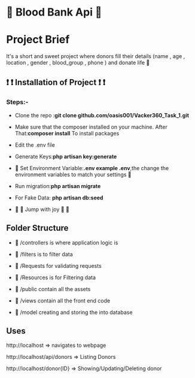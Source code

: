# :two_men_holding_hands: Blood Bank Api :two_women_holding_hands:

# Project Brief

It's a short and sweet project where donors fill their details (name , age , location , gender , blood_group , phone ) and donate life :revolving_hearts:

## :exclamation: :exclamation: Installation of Project :exclamation: :exclamation:
### Steps:-


- Clone the repo :**git clone github.com/oasis001/Vacker360_Task_1.git**

- Make sure that the composer installed on your machine. After That:**composer install** To install packages

- Edit the .env file

- Generate Keys:**php artisan key:generate**

- :open_file_folder: Set Environment Variable:**.env example .env**,the change the environment variables to match your settings :open_file_folder:

- Run migration:**php artisan migrate**

- For Fake Data: **php artisan db:seed** 

- :dash: :dash: Jump with joy :dash: :dash: 


## Folder Structure

- :file_folder: /controllers is where application logic is

- :file_folder: /filters is to filter data

- :file_folder: /Requests for validating requests 

- :file_folder: /Resources is for Filtering data 

- :file_folder: /public contain all the assets

- :file_folder: /views contain all the front end code

- :file_folder: /model creating and storing the into database

## Uses

http://localhost => navigates to webpage

http://localhost/api/donors => Listing Donors

http://localhost/donor{ID} => Showing/Updating/Deleting donor




